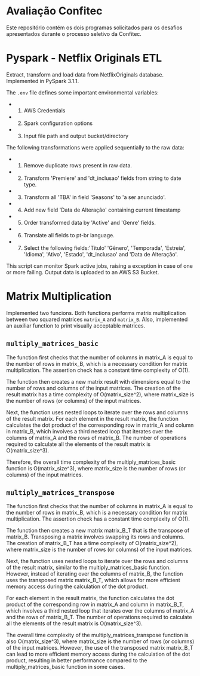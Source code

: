 # Avaliação Confitec

Este repositório contém os dois programas solicitados para os desafios apresentados durante o processo seletivo da Confitec.

# Pyspark - Netflix Originals ETL

Extract, transform and load data from NetflixOriginals database. Implemented in PySpark 3.1.1.

The `.env` file defines some important environmental variables:
- 1. AWS Credentials
- 2. Spark configuration options
- 3. Input file path and output bucket/directory

The following transformations were applied sequentially to the raw data:
- 1. Remove duplicate rows present in raw data.
- 2. Transform 'Premiere' and 'dt_inclusao' fields from string to date type.
- 3. Transform all 'TBA' in field 'Seasons' to 'a ser anunciado'.
- 4. Add new field 'Data de Alteração' containing current timestamp
- 5. Order transformed data by 'Active' and 'Genre' fields.
- 6. Translate all fields to pt-br language.
- 7. Select the following fields:'Titulo' 'Gênero', 'Temporada', 'Estreia', 'Idioma', 'Ativo', 'Estado', 'dt_inclusao' and 'Data de Alteração'.

This script can monitor Spark active jobs, raising a exception in case of one or more failing. Output data is uploaded to an AWS S3 Bucket.

# Matrix Multiplication

Implemented two funcions. Both functions performs matrix multiplication between two squared matrices `matrix_A` and `matrix_B`. Also, implemented an auxiliar function to print visually acceptable matrices.

 ## `multiply_matrices_basic` 
 
 The function first checks that the number of columns in matrix_A is equal to the number of rows in matrix_B, which is a necessary condition for matrix multiplication. The assertion check has a constant time complexity of O(1). 
 
 The function then creates a new matrix result with dimensions equal to the number of rows and columns of the input matrices. The creation of the result matrix has a time complexity of O(matrix_size^2), where matrix_size is the number of rows (or columns) of the input matrices. 
 
 Next, the function uses nested loops to iterate over the rows and columns of the result matrix. For each element in the result matrix, the function calculates the dot product of the corresponding row in matrix_A and column in matrix_B, which involves a third nested loop that iterates over the columns of matrix_A and the rows of matrix_B. The number of operations required to calculate all the elements of the result matrix is O(matrix_size^3).
 
 Therefore, the overall time complexity of the multiply_matrices_basic function is O(matrix_size^3), where matrix_size is the number of rows (or columns) of the input matrices.

## `multiply_matrices_transpose` 

The function first checks that the number of columns in matrix_A is equal to the number of rows in matrix_B, which is a necessary condition for matrix multiplication. The assertion check has a constant time complexity of O(1).

The function then creates a new matrix matrix_B_T that is the transpose of matrix_B. Transposing a matrix involves swapping its rows and columns. The creation of matrix_B_T has a time complexity of O(matrix_size^2), where matrix_size is the number of rows (or columns) of the input matrices.

Next, the function uses nested loops to iterate over the rows and columns of the result matrix, similar to the multiply_matrices_basic function. However, instead of iterating over the columns of matrix_B, the function uses the transposed matrix matrix_B_T, which allows for more efficient memory access during the calculation of the dot product.

For each element in the result matrix, the function calculates the dot product of the corresponding row in matrix_A and column in matrix_B_T, which involves a third nested loop that iterates over the columns of matrix_A and the rows of matrix_B_T. The number of operations required to calculate all the elements of the result matrix is O(matrix_size^3).

The overall time complexity of the multiply_matrices_transpose function is also O(matrix_size^3), where matrix_size is the number of rows (or columns) of the input matrices. However, the use of the transposed matrix matrix_B_T can lead to more efficient memory access during the calculation of the dot product, resulting in better performance compared to the multiply_matrices_basic function in some cases.